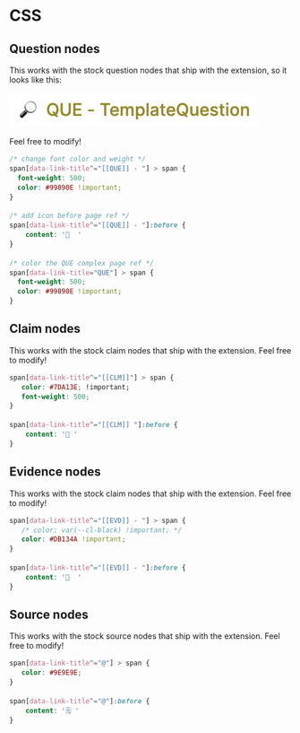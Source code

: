# CSS

## Question nodes

This works with the stock question nodes that ship with the extension, so it looks like this:

![](../.gitbook/assets/image.png)

Feel free to modify!

```css
/* change font color and weight */
span[data-link-title^="[[QUE]] - "] > span {
  font-weight: 500; 
  color: #99890E !important; 
}

/* add icon before page ref */
span[data-link-title^="[[QUE]] - "]:before {
    content: '🔎  ' 
}

/* color the QUE complex page ref */
span[data-link-title="QUE"] > span {
  font-weight: 500; 
  color: #99890E !important; 
}
```

## Claim nodes

This works with the stock claim nodes that ship with the extension. Feel free to modify!

```css
span[data-link-title^="[[CLM]]"] > span {
   color: #7DA13E; !important;
   font-weight: 500;
}

span[data-link-title^="[[CLM]] "]:before {
    content: '🌲 ' 
}
```

## Evidence nodes

This works with the stock claim nodes that ship with the extension. Feel free to modify!

```css
span[data-link-title^="[[EVD]] - "] > span {
   /* color: var(--cl-black) !important; */
   color: #DB134A !important;
}

span[data-link-title^="[[EVD]] - "]:before {
    content: '🌱  '
}
```



## Source nodes

This works with the stock source nodes that ship with the extension. Feel free to modify!

```css
span[data-link-title^="@"] > span {
   color: #9E9E9E;
}

span[data-link-title^="@"]:before {
    content: '🗒️ ' 
}
```
